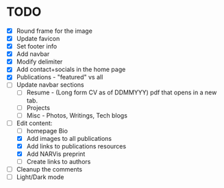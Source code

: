 TODO
====

- [X] Round frame for the image
- [X] Update favicon
- [X] Set footer info
- [X] Add navbar
- [X] Modify delimiter
- [X] Add contact+socials in the home page
- [X] Publications - "featured" vs all
- [ ] Update navbar sections
  - [ ] Resume - (Long form CV as of DDMMYYY) pdf that opens in a new tab.
  - [ ] Projects
  - [ ] Misc - Photos, Writings, Tech blogs
- [ ] Edit content:
  - [ ] homepage Bio
  - [X] Add images to all publications
  - [X] Add links to publications resources
  - [X] Add NARVis preprint
  - [ ] Create links to authors
- [ ] Cleanup the comments
- [ ] Light/Dark mode